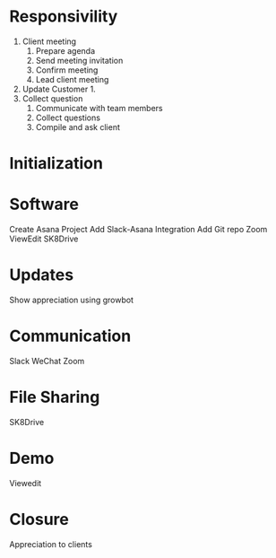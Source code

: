 # Responsivility

1. Client meeting
    1. Prepare agenda
    1. Send meeting invitation
    1. Confirm meeting
    1. Lead client meeting
1. Update Customer
    1. 
1. Collect question
    1. Communicate with team members
    1. Collect questions
    1. Compile and ask client

# Initialization

# Software

Create Asana Project
Add Slack-Asana Integration
Add Git repo
Zoom
ViewEdit
SK8Drive

# Updates

Show appreciation using growbot

# Communication

Slack
WeChat
Zoom

# File Sharing

SK8Drive

# Demo

Viewedit

# Closure

Appreciation to clients